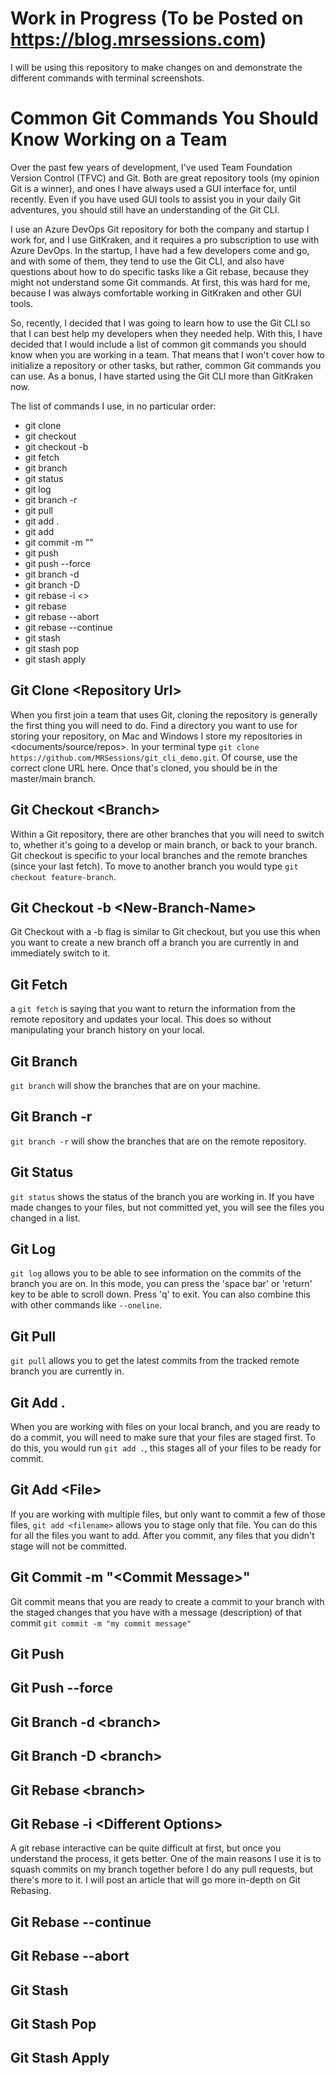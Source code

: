 # Work in Progress (To be Posted on <https://blog.mrsessions.com>)
I will be using this repository to make changes on and demonstrate the different commands with terminal screenshots.

# Common Git Commands You Should Know Working on a Team 

Over the past few years of development, I've used Team Foundation Version Control (TFVC) and Git. Both are great repository tools (my opinion Git is a winner), and ones I have always used a GUI interface for, until recently. Even if you have used GUI tools to assist you in your daily Git adventures, you should still have an understanding of the Git CLI.

I use an Azure DevOps Git repository for both the company and startup I work for, and I use GitKraken, and it requires a pro subscription to use with Azure DevOps. In the startup, I have had a few developers come and go, and with some of them, they tend to use the Git CLI, and also have questions about how to do specific tasks like a Git rebase, because they might not understand some Git commands. At first, this was hard for me, because I was always comfortable working in GitKraken and other GUI tools.

So, recently, I decided that I was going to learn how to use the Git CLI so that I can best help my developers when they needed help. With this, I have decided that I would include a list of common git commands you should know when you are working in a team. That means that I won't cover how to initialize a repository or other tasks, but rather, common Git commands you can use. As a bonus, I have started using the Git CLI more than GitKraken now.

The list of commands I use, in no particular order:
* git clone <repository url>
* git checkout <branch>
* git checkout -b <new-branch-name>
* git fetch
* git branch
* git status
* git log
* git branch -r
* git pull
* git add .
* git add <file>
* git commit -m "<commit message>"
* git push
* git push --force
* git branch -d <branch>
* git branch -D <branch>
* git rebase -i <>
* git rebase <branch>
* git rebase --abort
* git rebase --continue
* git stash
* git stash pop
* git stash apply
  
## Git Clone \<Repository Url\>
When you first join a team that uses Git, cloning the repository is generally the first thing you will need to do. Find a directory you want to use for storing your repository, on Mac and Windows I store my repositories in <documents/source/repos>. In your terminal type `git clone https://github.com/MRSessions/git_cli_demo.git`. Of course, use the correct clone URL here. Once that's cloned, you should be in the master/main branch.

## Git Checkout \<Branch\>
Within a Git repository, there are other branches that you will need to switch to, whether it's going to a develop or main branch, or back to your branch. Git checkout is specific to your local branches and the remote branches (since your last fetch). To move to another branch you would type `git checkout feature-branch`.

## Git Checkout -b \<New-Branch-Name\>
Git Checkout with a -b flag is similar to Git checkout, but you use this when you want to create a new branch off a branch you are currently in and immediately switch to it.

## Git Fetch
a `git fetch` is saying that you want to return the information from the remote repository and updates your local. This does so without manipulating your branch history on your local.

## Git Branch
`git branch` will show the branches that are on your machine.

## Git Branch -r
`git branch -r` will show the branches that are on the remote repository.

## Git Status
`git status` shows the status of the branch you are working in. If you have made changes to your files, but not committed yet, you will see the files you changed in a list.

## Git Log
`git log` allows you to be able to see information on the commits of the branch you are on. In this mode, you can press the 'space bar' or 'return' key to be able to scroll down. Press 'q' to exit. You can also combine this with other commands like `--oneline`.
## Git Pull
`git pull` allows you to get the latest commits from the tracked remote branch you are currently in.
## Git Add .
When you are working with files on your local branch, and you are ready to do a commit, you will need to make sure that your files are staged first. To do this, you would run `git add .`, this stages all of your files to be ready for commit.
## Git Add \<File\>
If you are working with multiple files, but only want to commit a few of those files, `git add <filename>` allows you to stage only that file. You can do this for all the files you want to add. After you commit, any files that you didn't stage will not be committed.

## Git Commit -m "\<Commit Message\>"
Git commit means that you are ready to create a commit to your branch with the staged changes that you have with a message (description) of that commit `git commit -m "my commit message"`

## Git Push

## Git Push --force

## Git Branch -d \<branch\>

## Git Branch -D \<branch\>

## Git Rebase \<branch\>

## Git Rebase -i \<Different Options\>
A git rebase interactive can be quite difficult at first, but once you understand the process, it gets better. One of the main reasons I use it is to squash commits on my branch together before I do any pull requests, but there's more to it. I will post an article that will go more in-depth on Git Rebasing.

## Git Rebase --continue

## Git Rebase --abort

## Git Stash

## Git Stash Pop

## Git Stash Apply

